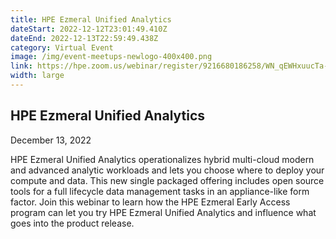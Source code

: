 ```yaml
---
title: HPE Ezmeral Unified Analytics
dateStart: 2022-12-12T23:01:49.410Z
dateEnd: 2022-12-13T22:59:49.438Z
category: Virtual Event
image: /img/event-meetups-newlogo-400x400.png
link: https://hpe.zoom.us/webinar/register/9216680186258/WN_qEWHxuucTa-UilEnOqmByg
width: large
---
```

## HPE Ezmeral Unified Analytics
December 13, 2022

HPE Ezmeral Unified Analytics operationalizes hybrid multi-cloud modern and advanced analytic workloads and lets you choose where to deploy your compute and data. This new single packaged offering includes open source tools for a full lifecycle data management tasks in an appliance-like form factor. Join this webinar to learn how the HPE Ezmeral Early Access program can let you try HPE Ezmeral Unified Analytics and influence what goes into the product release.

